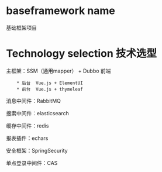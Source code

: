 # baseframework name
基础框架项目

# Technology selection 技术选型
主框架：SSM（通用mapper） + Dubbo
前端 
````
    * 后台  Vue.js + ElementUI
    * 前台  Vue.js + thymeleaf
````
消息中间件：RabbitMQ

搜索中间件：elasticsearch

缓存中间件：redis

报表插件：echars

安全框架：SpringSecurity

单点登录中间件：CAS


